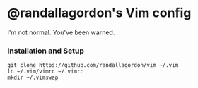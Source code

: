 # @randallagordon's Vim config

I'm not normal. You've been warned.

### Installation and Setup

    git clone https://github.com/randallagordon/vim ~/.vim
    ln ~/.vim/vimrc ~/.vimrc
    mkdir ~/.vimswap
